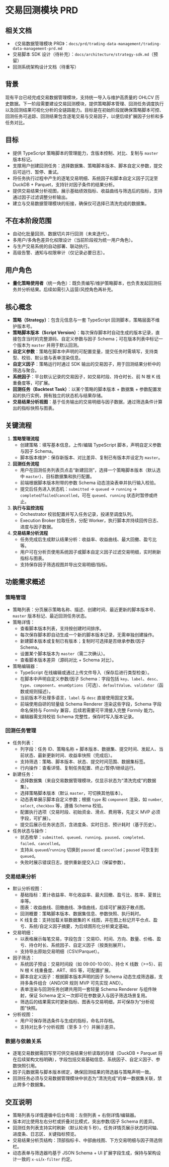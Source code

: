 # 交易回测模块 PRD

## 相关文档
- 《交易数据管理模块 PRD》：`docs/prd/trading-data-management/trading-data-management-prd.md`
- 交易脚本 SDK 设计（待补充）：`docs/architecture/strategy-sdk.md`（预留）
- 回测系统架构设计文档（待重写）

## 背景
现有平台已经完成交易数据管理模块，支持统一导入与维护高质量的 OHLCV 历史数据。下一阶段需要建设交易回测模块，提供策略脚本管理、回测任务调度执行以及回测结果可视化分析的全链路能力。目标是在初始阶段就确保策略脚本可控、回测任务可追踪、回测结果包含逐笔交易与交易因子，以便后续扩展因子分析和多任务对比。

## 目标
- 提供 TypeScript 策略脚本的管理能力，含版本控制、对比、复制与 `master` 版本标记。
- 支撑用户创建回测任务：选择数据集、策略脚本版本、脚本自定义参数，提交后可运行、暂停、重试。
- 将任务执行过程中产生的逐笔交易明细、系统因子和脚本自定义因子沉淀至 DuckDB + Parquet，支持针对因子条件的结果分析。
- 提供交易结果分析视图，展示基础绩效指标、收益曲线与筛选后的指标，支持通过因子过滤调整分析输出。
- 建立与交易数据管理模块的衔接，确保仅可选择已清洗完成的数据集。

## 不在本阶段范围
- 自动化批量回测、数据切片并行回测（未来迭代）。
- 多用户/多角色差异化权限设计（当前阶段视为统一用户角色）。
- 与生产交易系统的自动部署、联动执行。
- 高级告警、通知与权限审计（仅记录必要日志）。

## 用户角色
- **量化策略使用者**（统一角色）：既负责编写/维护策略脚本，也负责发起回测任务并分析结果。后续如需引入运营/风控角色再补充。

## 核心概念
- **策略（Strategy）**：包含元信息与一套 TypeScript 回测脚本，策略层面不维护版本号。
- **策略脚本版本（Script Version）**：每次保存脚本时自动生成的版本记录，直接包含当时的完整源码、自定义参数与因子 Schema；可在版本列表中标记一个版本为 `master` 并用于默认回测。
- **自定义参数**：策略在脚本中声明的可配置变量，提交任务时需填写，支持类型、校验、默认值与表单渲染信息。
- **自定义因子**：策略运行时通过 SDK 输出的交易因子，用于回测结果分析中的筛选与聚合。
- **系统因子**：平台默认记录的交易因子，如交易时段、持仓时长、前 N 根 K 线重叠度等，可扩展。
- **回测任务（Backtest Task）**：以某个策略的脚本版本 + 数据集 + 参数配置发起的执行实例，拥有独立的状态机与结果存储。
- **交易结果分析视图**：基于任务输出的交易明细与因子数据，通过筛选条件计算出的指标快照与图表。

## 关键流程
1. **策略管理流程**
   - 创建策略：填写基本信息，上传/编辑 TypeScript 脚本，声明自定义参数与因子 Schema。
   - 脚本版本维护：保存新版本、对比差异、复制已有版本并设定为 `master`。
2. **回测任务流程**
   - 用户在回测任务列表页点击“新建回测”，选择一个策略脚本版本（默认选中 `master`）、目标数据集和执行配置。
   - 前端根据脚本版本附带的参数 Schema 动态渲染表单并执行输入校验。
   - 提交后任务进入状态机：`submitted` → `queued` → `running` → `completed`/`failed`/`cancelled`，可在 `queued`、`running` 状态时暂停或终止。
3. **执行与监控流程**
   - Orchestrator 校验配置并写入任务记录，投递至调度队列。
   - Execution Broker 拉取任务，分配 Worker，执行脚本并持续回传日志、进度与因子数据。
4. **交易结果分析流程**
   - 任务完成后生成默认结果分析：收益率、收益曲线、最大回撤、盈亏比等。
   - 用户可在分析页使用系统因子或脚本自定义因子过滤交易明细，实时刷新指标与图表。
   - 支持保存因子筛选视图并导出交易明细/指标。

## 功能需求概述

### 策略管理
- 策略列表：分页展示策略名称、描述、创建时间、最近更新的脚本版本号、`master` 版本标记、最近回测任务状态。
- 策略详情：
  - 查看脚本版本列表，支持按创建时间排序。
  - 每次保存脚本即自动生成一个新的脚本版本记录，无需单独创建操作。
  - 新建脚本版本或复制已有版本；复制时可选择是否继承参数/因子 Schema。
  - 设置某个脚本版本为 `master`（需二次确认）。
  - 查看脚本版本差异（源码对比 + Schema 对比）。
- 策略编辑器：
  - TypeScript 在线编辑或通过上传文件导入（保存后进行类型检查）。
  - 在脚本中声明自定义参数/因子 Schema：字段包括 `key`、`label`、`desc`、`type`、`component`、`enumOptions`（可选）、`defaultValue`、`validator`（函数或规则描述）。
  - 当前版本不处理多语言，`label` 与 `desc` 直接使用固定文案。
  - 前端使用自研的轻量级 Schema Renderer 渲染这些字段，Schema 字段命名保持与 Formily 兼容，后续若需要可平滑接入完整 Formily 能力。
  - 编辑器需支持校验 Schema 完整性，保存时写入版本记录。

### 回测任务管理
- 任务列表：
  - 列字段：任务 ID、策略名称 + 脚本版本、数据集、提交时间、发起人、当前状态、最新更新时间、收益率快照（完成后）。
  - 支持筛选：策略、脚本版本、状态、提交时间范围、数据集标签。
  - 行内操作：查看详情、复制任务配置、终止/暂停/继续运行。
- 新建任务：
  - 选择数据集（来自交易数据管理模块，仅显示状态为“清洗完成”的数据集）。
  - 选择策略脚本版本（默认 `master`，可切换其他版本）。
  - 动态表单展示脚本自定义参数；根据 `type` 和 `component` 渲染，如 `number`, `select`, `checkbox` 等，遵循 Schema 校验。
  - 配置执行选项（交易时段、初始资金、滑点、费用等，先定义 MVP 必须字段，可扩展）。
  - 提交后展示任务状态页，含进度条、实时日志、预计耗时（基于历史）。
- 任务状态与操作：
  - 状态枚举：`submitted`、`queued`、`running`、`paused`、`completed`、`failed`、`cancelled`。
  - 支持从 `queued`/`running` 切换到 `paused` 或 `cancelled`；`paused` 可恢复到 `queued`。
  - 失败时展示错误日志，提供重新提交入口（保留参数）。

### 交易结果分析
- 默认分析视图：
  - 基础指标：累计收益率、年化收益率、最大回撤、盈亏比、胜率、夏普比率等。
  - 图表：收益曲线、回撤曲线、净值曲线，后续可扩展因子散点图。
  - 回测概要：策略脚本版本、数据集信息、参数快照、执行耗时。
  - K 线复盘：支持加载关联数据集的 K 线图，并在图上标记开平仓点、盈亏、系统/自定义因子摘要，为后续图形化分析奠定基础。
- 交易明细：
  - 以表格展示每笔交易，字段包含：交易ID、时间、方向、数量、价格、盈亏、持仓时长、系统因子、自定义因子（按类别展开）。
  - 支持导出原始交易明细（CSV/Parquet）。
- 因子筛选：
  - 系统因子预设：交易时间段（如 09:00-10:00）、持仓 K 线数（>=5）、前 N 根 K 线重叠度、ART、IBS 等，可配置扩展。
  - 脚本自定义因子：根据脚本版本声明的因子 Schema 动态生成筛选器，支持多条件组合（AND/OR 规则 MVP 可先实现 AND）。
  - 表单渲染与回测任务创建共用同一套轻量 Schema Renderer 与组件映射，保证 Schema 定义一次即可在参数录入与因子筛选场景复用。
  - 筛选后的结果需实时更新指标、图表与交易明细，并可保存为“分析视图”快照。
- 分析视图：
  - 用户可保存筛选条件与生成的指标，命名并存档。
  - 支持对比多个分析视图（至多 3 个）并展示差异。

### 数据与依赖关系
- 逐笔交易数据需回写至可供交易结果分析读取的存储（DuckDB + Parquet 将在后续架构文档明确），字段包括交易基础信息、系统因子、自定义因子、参数快照引用。
- 因子元数据需与脚本版本绑定，确保回测结果的筛选器与策略声明一致。
- 回测任务必须与交易数据管理模块中状态为“清洗完成”的单一数据集关联，禁止跨多个数据集。

## 交互说明
- 策略列表与详情遵循中后台布局：左侧列表 + 右侧详情/编辑器。
- 版本对比使用左右分栏或折叠对比模式，突出参数/因子 Schema 的差异。
- 回测任务列表支持实时刷新（默认轮询 5 秒）。任务详情页展示状态时间轴、进度条、日志区、关键指标预览。
- 交易结果分析页结构：顶部指标卡、中部曲线图、下方交易明细与因子筛选侧栏。
- 动态表单与筛选器均基于 JSON Schema + UI 扩展字段生成，保持与架构设计一致的 `x-ui`/`x-filter` 约定。
